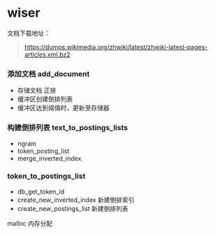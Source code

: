 # wiser

文档下载地址：
> https://dumps.wikimedia.org/zhwiki/latest/zhwiki-latest-pages-articles.xml.bz2

### 添加文档 add_document
* 存储文档 正排
* 缓冲区创建倒排列表
* 缓冲区达到阈值时，更新至存储器


### 构建倒排列表 text_to_postings_lists
* ngram
* token_posting_list
* merge_inverted_index


### token_to_postings_list
* db_get_token_id
* create_new_inverted_index 新建倒排索引
* create_new_postings_list  新建倒排列表

malloc 内存分配
